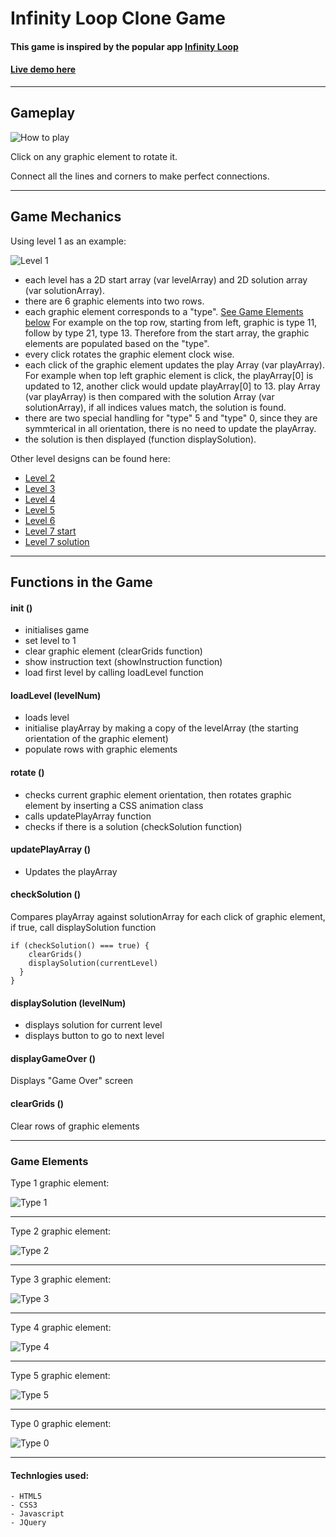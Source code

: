 # Infinity Loop Clone Game

#### This game is inspired by the popular app [Infinity Loop](https://play.google.com/store/apps/details?id=com.balysv.loop&hl=en)

#### [Live demo here](https://wdi-sg.github.io/wdi-project-1-johnacs/)

---
## Gameplay
![How to play](https://github.com/wdi-sg/wdi-project-1-johnacs/raw/master/assets/readme/instruction01.png)

Click on any graphic element to rotate it.

Connect all the lines and corners to make perfect connections.

---


## Game Mechanics

Using level 1 as an example:

![Level 1](https://github.com/wdi-sg/wdi-project-1-johnacs/raw/master/assets/readme/level1.jpg)


* each level has a 2D start array (var levelArray) and 2D solution array (var solutionArray).
* there are 6 graphic elements into two rows.
* each graphic element corresponds to a "type".
[See Game Elements below](#game-elements)
For example on the top row, starting from left, graphic is type 11, follow by type 21, type 13.
Therefore from the start array, the graphic elements are populated based on the "type".
* every click rotates the graphic element clock wise.
* each click of the graphic element updates the play Array (var playArray). For example when top left graphic element is click, the playArray[0] is updated to 12, another click would update playArray[0] to 13. play Array (var playArray) is then compared with the solution Array (var solutionArray), if all indices values match, the solution is found.
* there are two special handling for "type" 5 and "type" 0, since they are symmterical in all orientation, there is no need to update the playArray.
* the solution is then displayed (function displaySolution).

Other level designs can be found here:
* [Level 2](https://github.com/wdi-sg/wdi-project-1-johnacs/raw/master/assets/readme/level2.jpg)
* [Level 3](https://github.com/wdi-sg/wdi-project-1-johnacs/raw/master/assets/readme/level3.jpg)
* [Level 4](https://github.com/wdi-sg/wdi-project-1-johnacs/raw/master/assets/readme/level4.jpg)
* [Level 5](https://github.com/wdi-sg/wdi-project-1-johnacs/raw/master/assets/readme/level5.jpg)
* [Level 6](https://github.com/wdi-sg/wdi-project-1-johnacs/raw/master/assets/readme/level6.jpg)
* [Level 7 start](https://github.com/wdi-sg/wdi-project-1-johnacs/raw/master/assets/readme/level7-start.jpg)
* [Level 7 solution](https://github.com/wdi-sg/wdi-project-1-johnacs/raw/master/assets/readme/level7-solution.jpg)

---

## Functions in the Game


#### init ()
* initialises game
* set level to 1
* clear graphic element (clearGrids function)
* show instruction text (showInstruction function)
* load first level by calling loadLevel function

#### loadLevel (levelNum)
* loads level
* initialise playArray by making a copy of the levelArray (the starting orientation of the graphic element)
* populate rows with graphic elements

#### rotate ()
* checks current graphic element orientation, then rotates graphic element by inserting a CSS animation class
* calls updatePlayArray function
* checks if there is a solution (checkSolution function)

#### updatePlayArray ()
* Updates the playArray

#### checkSolution ()
Compares playArray against solutionArray for each click of graphic element, if true, call displaySolution function
```
if (checkSolution() === true) {
    clearGrids()
    displaySolution(currentLevel)
  }
}
```
#### displaySolution (levelNum)
* displays solution for current level
* displays button to go to next level

#### displayGameOver ()
Displays "Game Over" screen

#### clearGrids ()
Clear rows of graphic elements

---
### Game Elements
Type 1 graphic element:

![Type 1](https://github.com/wdi-sg/wdi-project-1-johnacs/raw/master/assets/readme/type1.jpg)

---
Type 2 graphic element:

![Type 2](https://github.com/wdi-sg/wdi-project-1-johnacs/raw/master/assets/readme/type2.jpg)

---
Type 3 graphic element:

![Type 3](https://github.com/wdi-sg/wdi-project-1-johnacs/raw/master/assets/readme/type3.jpg)

---
Type 4 graphic element:

![Type 4](https://github.com/wdi-sg/wdi-project-1-johnacs/raw/master/assets/readme/type4.jpg)

---
Type 5 graphic element:

![Type 5](https://github.com/wdi-sg/wdi-project-1-johnacs/raw/master/assets/readme/type5.jpg)

---
Type 0 graphic element:

![Type 0](https://github.com/wdi-sg/wdi-project-1-johnacs/raw/master/assets/readme/type0.jpg)

---

#### Technlogies used:
```
- HTML5
- CSS3
- Javascript
- JQuery
```
